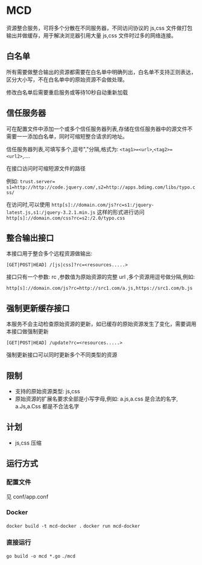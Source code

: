# MCD


资源整合服务，可将多个分散在不同服务器，不同访问协议的 js,css 文件做打包输出并做缓存，用于解决浏览器引用大量 js,css 文件时过多的网络连接。


##  白名单

所有需要做整合输出的资源都需要在白名单中明确列出，白名单不支持正则表达，区分大小写，不在白名单中的原始资源不会做处理。

修改白名单后需要重启服务或等待10秒自动重新加载

## 信任服务器

可在配置文件中添加一个或多个信任服务器列表,存储在信任服务器中的源文件不需要一一添加白名单，同时可缩短整合请求的地址。


信任服务器列表,可填写多个,逗号","分隔,格式为: `<tag1>=<url>`,`<tag2>=<url2>`,....

在接口访问时可缩短源文件的路径

例如: `trust.server= s1=http://http://code.jquery.com/,s2=http://apps.bdimg.com/libs/typo.css/`

在访问时,可以使用
`http[s]://domain.com/js?rc=s1:/jquery-latest.js,s1:/jquery-3.2.1.min.js` 这样的形式进行访问
`http[s]://domain.com/css?rc=s2:/2.0/typo.css`


## 整合输出接口

 本接口用于整合多个远程资源做输出:

`[GET|POST|HEAD] /[js|css]?rc=<resources.....>`

接口只有一个参数: rc ,参数值为原始资源的完整 url ,多个资源用逗号做分隔,例如:


`http[s]://domain.com/js?rc=http://src1.com/a.js,https://src1.com/b.js`


## 强制更新缓存接口

本服务不会主动检查原始资源的更新，如已缓存的原始资源发生了变化，需要调用本接口做强制更新

`[GET|POST|HEAD] /update?rc=<resources.....>`

强制更新接口可以同时更新多个不同类型的资源

## 限制

* 支持的原始资源类型: js,css
* 原始资源的扩展名要求全部是小写字母,例如: a.js,a.css 是合法的名字, a.Js,a.Css 都是不合法名字


## 计划

* js,css 压缩

## 运行方式

### 配置文件

见 conf/app.conf

### Docker

`docker build -t mcd-docker .`
`docker run mcd-docker`

### 直接运行

`go build -o mcd *.go`
`./mcd`
